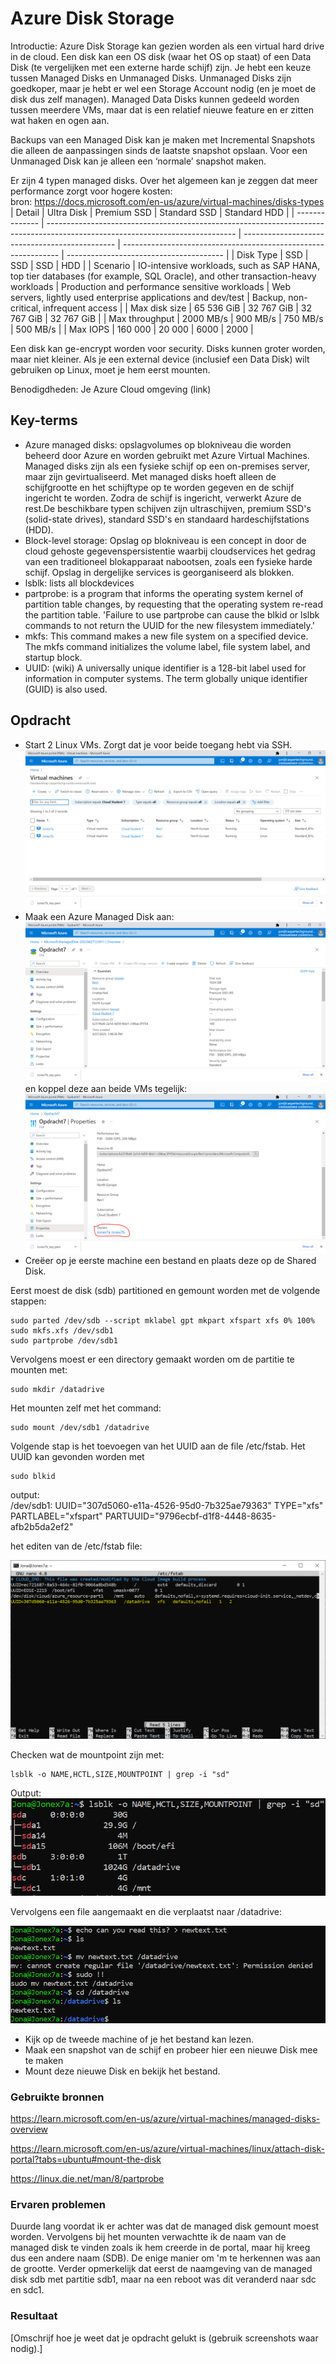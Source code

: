 # Azure Disk Storage

Introductie:
Azure Disk Storage kan gezien worden als een virtual hard drive in de cloud. Een disk kan een OS disk (waar het OS op staat) of een Data Disk (te vergelijken met een externe harde schijf) zijn. Je hebt een keuze tussen Managed Disks en Unmanaged Disks. Unmanaged Disks zijn goedkoper, maar je hebt er wel een Storage Account nodig (en je moet de disk dus zelf managen). Managed Data Disks kunnen gedeeld worden tussen meerdere VMs, maar dat is een relatief nieuwe feature en er zitten wat haken en ogen aan.

Backups van een Managed Disk kan je maken met Incremental Snapshots die alleen de aanpassingen sinds de laatste snapshot opslaan. Voor een Unmanaged Disk kan je alleen een ‘normale’ snapshot maken.

Er zijn 4 typen managed disks. Over het algemeen kan je zeggen dat meer performance zorgt voor hogere kosten:  
bron: https://docs.microsoft.com/en-us/azure/virtual-machines/disks-types  
| Detail         | Ultra Disk                                                                                                                    | Premium SSD                                    | Standard SSD                                                   | Standard HDD                            |
| -------------- | ----------------------------------------------------------------------------------------------------------------------------- | ---------------------------------------------- | -------------------------------------------------------------- | --------------------------------------- |
| Disk Type      | SSD                                                                                                                           | SSD                                            | SSD                                                            | HDD                                     |
| Scenario       | IO-intensive workloads, such as SAP HANA, top tier databases (for example, SQL Oracle), and other transaction-heavy workloads | Production and performance sensitive workloads | Web servers, lightly used enterprise applications and dev/test | Backup, non-critical, infrequent access |
| Max disk size  | 65 536 GiB                                                                                                                    | 32 767 GiB                                     | 32 767 GiB                                                     | 32 767 GiB                              |
| Max throughput | 2000 MB/s                                                                                                                     | 900 MB/s                                       | 750 MB/s                                                       | 500 MB/s                                |
| Max IOPS       | 160 000                                                                                                                       | 20 000                                         | 6000                                                           | 2000                                    |



Een disk kan ge-encrypt worden voor security. Disks kunnen groter worden, maar niet kleiner.
Als je een external device (inclusief een Data Disk) wilt gebruiken op Linux, moet je hem eerst mounten.

Benodigdheden:
Je Azure Cloud omgeving (link)



## Key-terms
* Azure managed disks: opslagvolumes op blokniveau die worden beheerd door Azure en worden gebruikt met Azure Virtual Machines. Managed disks zijn als een fysieke schijf op een on-premises server, maar zijn gevirtualiseerd. Met managed disks hoeft alleen de schijfgrootte en het schijftype op te worden gegeven en de schijf ingericht te worden. Zodra de schijf is ingericht, verwerkt Azure de rest.De beschikbare typen schijven zijn ultraschijven, premium SSD's (solid-state drives), standard SSD's en standaard hardeschijfstations (HDD).
* Block-level storage: Opslag op blokniveau is een concept in door de cloud gehoste gegevenspersistentie waarbij cloudservices het gedrag van een traditioneel blokapparaat nabootsen, zoals een fysieke harde schijf. Opslag in dergelijke services is georganiseerd als blokken.  
* lsblk: lists all blockdevices
* partprobe: is a program that informs the operating system kernel of partition table changes, by requesting that the operating system re-read the partition table. 'Failure to use partprobe can cause the blkid or lslbk commands to not return the UUID for the new filesystem immediately.'
* mkfs: This command makes a new file system on a specified device. The mkfs command initializes the volume label, file system label, and startup block.  
* UUID: (wiki) A universally unique identifier is a 128-bit label used for information in computer systems. The term globally unique identifier (GUID) is also used.

## Opdracht

* Start 2 Linux VMs. Zorgt dat je voor beide toegang hebt via SSH.
![Alt text](../00_includes/Week4/AZ7.1.PNG)
* Maak een Azure Managed Disk aan:
![Alt text](../00_includes/Week4/AZ7.2.PNG)
 en koppel deze aan beide VMs tegelijk:
 ![Alt text](../00_includes/Week4/AZ7.3.PNG)
* Creëer op je eerste machine een bestand en plaats deze op de Shared Disk.

Eerst moest de disk (sdb) partitioned en gemount worden met de volgende stappen:
```
sudo parted /dev/sdb --script mklabel gpt mkpart xfspart xfs 0% 100%
sudo mkfs.xfs /dev/sdb1
sudo partprobe /dev/sdb1
```
Vervolgens moest er een directory gemaakt worden om de partitie te mounten met:

```
sudo mkdir /datadrive
```
Het mounten zelf met het command:
```
sudo mount /dev/sdb1 /datadrive
```
Volgende stap is het toevoegen van het UUID aan de file /etc/fstab. Het UUID kan gevonden worden met 

```
sudo blkid
```
output:  
/dev/sdb1: UUID="307d5060-e11a-4526-95d0-7b325ae79363" TYPE="xfs" PARTLABEL="xfspart" PARTUUID="9796ecbf-d1f8-4448-8635-afb2b5da2ef2"

het editen van de /etc/fstab file:

![Alt text](../00_includes/Week4/AZ7.4.PNG)

Checken wat de mountpoint zijn met:

```
lsblk -o NAME,HCTL,SIZE,MOUNTPOINT | grep -i "sd"
```
Output:  
![Alt text](../00_includes/Week4/AZ7.5.PNG)

Vervolgens een file aangemaakt en die verplaatst naar /datadrive:

![Alt text](../00_includes/Week4/AZ7.8.PNG)

* Kijk op de tweede machine of je het bestand kan lezen.
* Maak een snapshot van de schijf en probeer hier een nieuwe Disk mee te maken
* Mount deze nieuwe Disk en bekijk het bestand. 

### Gebruikte bronnen
https://learn.microsoft.com/en-us/azure/virtual-machines/managed-disks-overview  

https://learn.microsoft.com/en-us/azure/virtual-machines/linux/attach-disk-portal?tabs=ubuntu#mount-the-disk

https://linux.die.net/man/8/partprobe
### Ervaren problemen
Duurde lang voordat ik er achter was dat de managed disk gemount moest worden. Vervolgens bij het mounten verwachtte ik de naam van de managed disk te vinden zoals ik hem creerde in de portal, maar hij kreeg dus een andere naam (SDB). De enige manier om 'm te herkennen was aan de grootte. Verder opmerkelijk dat eerst de naamgeving van de managed disk sdb met partitie sdb1, maar na een reboot was dit veranderd naar sdc en sdc1. 

### Resultaat
[Omschrijf hoe je weet dat je opdracht gelukt is (gebruik screenshots waar nodig).]

